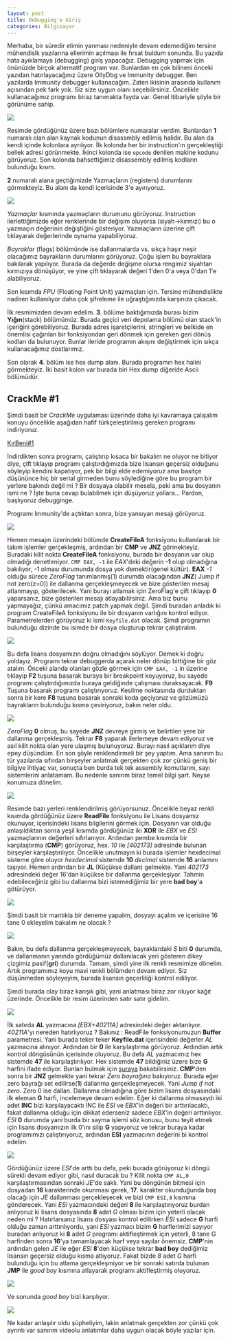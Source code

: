 ```yaml
---
layout: post
title: Debugging'e Giriş
categories: Bilgisayar
---
```


Merhaba, bir süredir elimin yanması nedeniyle devam edemediğim tersine mühendislk yazılarına ellerimin açılması ile fırsat buldum sonunda. Bu yazıda hata ayıklamaya (debugging) giriş yapacağız. Debugging yapmak için önünüzde birçok alternatif program var. Bunlardan en çok bilineni önceki yazıdan hatırlayacağınız üzere OllyDbg ve Immunity debugger. Ben yazılarda Immunity debugger kullanacağım. Zaten ikisinin arasında kullanım açısından pek fark yok. Siz size uygun olanı seçebilirsiniz. Öncelikle kullanacağımız programı biraz tanımakta fayda var. Genel itibariyle şöyle bir görünüme sahip.

![](/files/debug13.png)

Resimde gördüğünüz üzere bazı bölümlere numaralar verdim. Bunlardan **1** numaralı olan alan kaynak kodunun disassmbly edilmiş halidir. Bu alan da kendi içinde kolonlara ayrılıyor. İlk kolonda her bir instruction'ın gerçekleştiği bellek adresi görünmekte. İkinci kolonda ise `opcode` denilen makine kodunu görüyoruz. Son kolonda bahsettiğimiz disassembly edilmiş kodların bulunduğu kısım.

**2** numaralı alana geçtiğimizde Yazmaçların (registers) durumlarını görmekteyiz. Bu alanı da kendi içerisinde 3'e ayırıyoruz.

![](/files/debug2.png)

*Yazmaçlar* kısmında yazmaçların durumunu görüyoruz. Instruction ilerlettiğimizde eğer renklerinde bir değişim oluyorsa (siyah->kırmızı) bu o yazmaçın değerinin değiştiğini gösteriyor. Yazmaçların üzerine çift tıklayarak değerlerinde oynama yapabiliyoruz.

*Bayraklar* (flags) bölümünde ise dallanmalarda vs. sıkça haşır neşir olacağımız bayrakların durumlarını görüyoruz. Çoğu işlem bu bayraklara bakılarak yapılıyor. Burada da değerde değişme olursa rengimiz siyahtan kırmızıya dönüşüyor, ve yine çift tıklayarak değeri 1'den 0'a veya 0'dan 1'e alabiliyoruz.

Son kısımda *FPU* (Floating Point Unit) yazmaçları için. Tersine mühendislikte nadiren kullanılıyor daha çok şifreleme ile uğraştığınızda karşınıza çıkacak.

İlk resmimizden devam edelim. **3**. bölüme baktığımızda burası bizim **Yığın**(stack) bölümümüz. Burada geçici veri depolama bölümü olan stack'in içeriğini görebiliyoruz. Burada adres işaretçilerini, stringleri ve belkide en önemlisi çağırılan bir fonksiyondan geri dönmek için gereken geri dönüş kodları da bulunuyor. Bunlar ileride programın akışını değiştirmek için sıkça kullanacağımız dostlarımız.

Son olarak **4**. bölüm ise hex dump alanı. Burada programın hex halini görmekteyiz. İki basit kolon var burada biri Hex dump diğeride Ascii bölümüdür.

## CrackMe #1
Şimdi basit bir *CrackMe* uygulaması üzerinde daha iyi kavramaya çalışalım konuyu öncelikle aşağıdan hafif türkçeleştirilmiş gereken programı indiriyoruz.

<a href="/files/KirBeni.rar">KırBeni#1</a>

İndirdikten sonra programı, çalıştırıp kısaca bir bakalım ne oluyor ne bitiyor diye, çift tıklayıp programı çalıştırdığımızda bize lisansın geçersiz olduğunu söyleyip kendini kapatıyor, pek bir bilgi elde edemiyoruz ama basitçe düşününce hiç bir serial girmeden bunu söylediğine göre bu program bir yerlere bakındı değil mi ? Bir dosyaya olabilir mesela, peki ama bu dosyanın ismi ne ? İşte buna cevap bulabilmek için düşüyoruz yollara... Pardon, başlıyoruz debugginge.

Programı Immunity'de açtıktan sonra, bize yansıyan mesajı görüyoruz. 

![](/files/debug3.png)

Hemen mesajın üzerindeki bölümde **CreateFileA** fonksiyonu kullanılarak bir takım işlemler gerçekleşmiş, ardından bir **CMP** ve **JNZ** görmekteyiz. Buradaki kilit nokta **CreateFileA** fonksiyonu, burada bir dosyanın var olup olmadığı denetleniyor. `CMP EAX, -1` ile *EAX*'deki değerin **-1** olup olmadığına bakılıyor, -1 olması durumunda dosya yok demektir(genel kültür). **EAX** *-1* olduğu sürece *ZeroFlag* tanımlanmış(1) durumda olacağından **JNZ**( Jump if not zero(z=0)) ile dallanma gerçekleşmeyecek ve bize gösterilen mesaj atlanmayıp, gösterilecek. Yani burayı atlamak için ZeroFlag'e çift tıklayıp **0** yaparsanız, bize gösterilen mesajı atlayabilirsiniz. Ama biz bunu yapmayağız, çünkü amacımız patch yapmak değil.  Şimdi buradan anladık ki program CreateFileA fonksiyonu ile bir dosyanın varlığını kontrol ediyor. Parametrelerden görüyoruz ki ismi `Keyfile.dat` olacak. Şimdi programın bulunduğu dizinde bu isimde bir dosya oluşturup tekrar çalıştıralım.

![](/files/debug4.png)

Bu defa lisans dosyamızın doğru olmadığını söylüyor. Demek ki doğru yoldayız. Programı tekrar debuggerda açarak neler dönüp bittiğine bir göz atalım. Önceki alanda olanları gözle görmek için `CMP EAX, -1` in üzerine tıklayıp **F2** tuşuna basarak buraya bir breakpoint koyuyoruz, bu sayede programı çalıştırdığımızda buraya geldiğinde çalışması duraksayacak. **F9** Tuşuna basarak programı çalıştırıyoruz. Kesilme noktasında durduktan sonra bir kere **F8** tuşuna basarak sonraki koda geçiyoruz ve gözümüzü bayrakların bulunduğu kısma çeviriyoruz, bakın neler oldu.

![](/files/debug5.png)

*ZeroFlag* **0** olmuş, bu sayede **JNZ** devreye girmiş ve belirtilen yere bir dallanma gerçekleşmiş. Tekrar **F8** yaparak ilerlemeye devam ediyoruz ve asıl kilit nokta olan yere ulaşmış bulunuyoruz. Burayı nasıl açıklarım diye epey düşündüm. En son şöyle renklendirmeli bir şey yaptım. Ama sanırım bu tür yazılarda sıfırdan birşeyler anlatmak gerçekten çok zor çünkü geniş bir bilgiye ihtiyaç var, sonuçta ben burda tek tek assembly komutlarını, sayı sistemlerini anlatamam. Bu nedenle sanırım biraz temel bilgi şart. Neyse konumuza dönelim.

![](/files/debug6.png)

Resimde bazı yerleri renklendirilmiş görüyorsunuz. Öncelikle beyaz renkli kısımda gördüğünüz üzere **ReadFile** fonksiyonu ile Lisans dosyamız okunuyor, içerisindeki lisans bilgilerini görmek için. Dosyanın var olduğu anlaşıldıktan sonra yeşil kısımda gördüğünüz iki **XOR** ile *EBX* ve *ESI* yazmaçlarının değerleri sıfırlanıyor. Ardından pembe kısımda bir karşılaştırma (**CMP**) görüyoruz, hex. *10* ile *[402173]* adresinde bulunan birşeyler karşılaştırılıyor. Öncelikle unutmayın ki burada işlemler hexdecimal sisteme göre oluyor *hexdecimal* sistemde **10** *decimal* sistemde **16** anlamını taşıyor. Hemen ardından bir **JL** (Küçükse dallan) gelmekte. Yani *402173* adresindeki değer 16'dan küçükse bir dallanma gerçekleşiyor. Tahmin edebileceğiniz gibi bu dallanma bizi istemediğimiz bir yere **bad boy**'a götürüyor.

![](/files/debug7.png)

Şimdi basit bir mantıkla bir deneme yapalım, dosyayı açalım ve içerisine 16 tane 0 ekleyelim bakalım ne olacak ?

![](/files/debug8.png)

Bakın, bu defa dallanma gerçekleşmeyecek, bayraklardaki *S* biti **0** durumda, ve dallanmanın yanında gördüğümüz dallanılacak yeri gösteren dikey çizgimiz pasif(**gri**) durumda. Tamam, şimdi yine ilk renkli resmimize dönelim. Artık programımız koyu mavi renkli bölümden devam ediyor. Siz düşünmeden söyleyeyim, burada lisansın geçerliliği kontrol ediliyor.

Şimdi burada olay biraz karışık gibi, yani anlatması biraz zor oluyor kağıt üzerinde. Öncelikle bir resim üzerinden satır satır gidelim.

![](/files/debug9.png)

İlk satırda **AL** yazmacına *[EBX+40211A]* adresindeki değer aktarılıyor. *40211A*'yı nereden hatırlıyoruz ? Bakınız : ReadFile fonksiyonumuzun **Buffer** parametresi. Yani burada teker teker **Keyfile.dat** içerisindeki değerler *AL* yazmacına alınıyor. Ardından bir **0** ile karşılaştırma görüyoruz. Ardından artık kontrol döngüsünün içerisinde oluyoruz. Bu defa *AL* yazmacımız hex sistemde **47** ile karşılaştırılıyor. Hex sistemde **47** bildiğiniz üzere bize **G** harfini ifade ediyor. Bunları bulmak için [şuraya](http://www.ascii.cl/) bakabilirsiniz. **CMP**'den sonra bir **JNZ** gelmekte yani tekrar *Zero bayrağına* bakıyoruz. Burada eğer zero bayrağı set edilirse(**1**) dallanma gerçekleşmeyecek. Yani *Jump if not zero*. Zero 0 ise dallan. Dallanma olmadığına göre bizim lisans dosyasındaki ilk eleman **G** harfi, incelemeye devam edelim. Eğer ki dallanma olmasaydı iki adet **INC** bizi karşılayacaktı INC ile *ESI* ve *EBX*'in değeri bir arttırılacaktı, fakat dallanma olduğu için dikkat ederseniz sadece *EBX*'in değeri arttırılıyor. *ESI* **0** durumda yani burda bir sayma işlemi söz konusu, bunu teyit etmek için lisans dosyamızın ilk 0'ını silip **G** yapıyoruz ve tekrar buraya kadar programımızı çalıştırıyoruz, ardından **ESI** yazmacının değerini bi kontrol edelim.

![](/files/debug10.png)

Gördüğünüz üzere *ESI*'de arttı bu defa, peki burada görüyoruz ki döngü sürekli devam ediyor gibi, nasıl duracak bu ? Kilit nokta `CMP AL,0` karşılaştırmasından sonraki *JE*'de saklı. Yani bu döngünün bitmesi için dosyadan **16** karakterinde okunması gerek, **17**. karakter okunduğunda boş olacağı için *JE* dallanması gerçekleşecek ve bizi `CMP ESI,8` kısmına gönderecek. Yani *ESI* yazmacındaki değeri **8** ile karşılaştırıyoruz burdan anlıyoruz ki lisans dosyasında **8** adet *G* olması bizim için yeterli olacak neden mi ? Hatırlarsanız lisans dosyası kontrol edilirken *ESI* sadece **G** harfi olduğu zaman arttırılıyordu, yani *ESI* yazmacı bizim **G** harflerimizi sayıyor buradan anlıyoruz ki **8** adet *G* programı aktifleştirmek için yeterli, 8 tane G harfinden sonra **16**'ya tamamlayacak harf veya sayılar önemsiz. **CMP**'nin ardından gelen *JE* ile eğer *ESI* **8**'den küçükse tekrar **bad boy** dediğimiz lisansın geçersiz olduğu kısma atlıyoruz. Fakat bizde *8* adet *G* harfi bulunduğu için bu atlama gerçekleşmiyor ve bir sonraki satırda bulunan **JMP** ile *good boy* kısmına atlayarak programı aktifleştirmiş oluyoruz.

![](/files/debug11.png)

Ve sonunda *good boy* bizi karşılıyor.

![](/files/debug12.png)

Ne kadar anlaşılır oldu şüpheliyim, lakin anlatmak gerçekten zor çünkü çok ayrıntı var sanırım videolu anlatımlar daha uygun olacak böyle yazılar için. 

